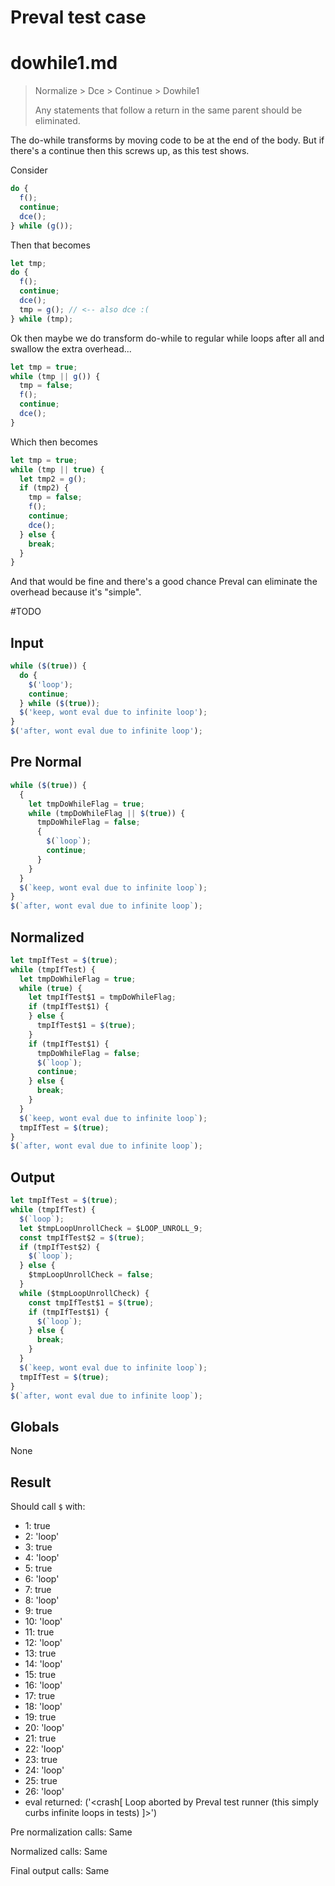 # Preval test case

# dowhile1.md

> Normalize > Dce > Continue > Dowhile1
>
> Any statements that follow a return in the same parent should be eliminated.

The do-while transforms by moving code to be at the end of the body. But if there's a continue then this screws up, as this test shows.

Consider

```js
do {
  f();
  continue;
  dce();
} while (g());
```

Then that becomes

```js
let tmp;
do {
  f();
  continue;
  dce();
  tmp = g(); // <-- also dce :(
} while (tmp);
```

Ok then maybe we do transform do-while to regular while loops after all and swallow the extra overhead...

```js
let tmp = true;
while (tmp || g()) {
  tmp = false;
  f();
  continue;
  dce();
}
```

Which then becomes

```js
let tmp = true;
while (tmp || true) {
  let tmp2 = g();
  if (tmp2) {
    tmp = false;
    f();
    continue;
    dce();
  } else {
    break;
  }
}
```

And that would be fine and there's a good chance Preval can eliminate the overhead because it's "simple".

#TODO

## Input

`````js filename=intro
while ($(true)) {
  do {
    $('loop');
    continue;
  } while ($(true));
  $('keep, wont eval due to infinite loop');
}
$('after, wont eval due to infinite loop');
`````

## Pre Normal

`````js filename=intro
while ($(true)) {
  {
    let tmpDoWhileFlag = true;
    while (tmpDoWhileFlag || $(true)) {
      tmpDoWhileFlag = false;
      {
        $(`loop`);
        continue;
      }
    }
  }
  $(`keep, wont eval due to infinite loop`);
}
$(`after, wont eval due to infinite loop`);
`````

## Normalized

`````js filename=intro
let tmpIfTest = $(true);
while (tmpIfTest) {
  let tmpDoWhileFlag = true;
  while (true) {
    let tmpIfTest$1 = tmpDoWhileFlag;
    if (tmpIfTest$1) {
    } else {
      tmpIfTest$1 = $(true);
    }
    if (tmpIfTest$1) {
      tmpDoWhileFlag = false;
      $(`loop`);
      continue;
    } else {
      break;
    }
  }
  $(`keep, wont eval due to infinite loop`);
  tmpIfTest = $(true);
}
$(`after, wont eval due to infinite loop`);
`````

## Output

`````js filename=intro
let tmpIfTest = $(true);
while (tmpIfTest) {
  $(`loop`);
  let $tmpLoopUnrollCheck = $LOOP_UNROLL_9;
  const tmpIfTest$2 = $(true);
  if (tmpIfTest$2) {
    $(`loop`);
  } else {
    $tmpLoopUnrollCheck = false;
  }
  while ($tmpLoopUnrollCheck) {
    const tmpIfTest$1 = $(true);
    if (tmpIfTest$1) {
      $(`loop`);
    } else {
      break;
    }
  }
  $(`keep, wont eval due to infinite loop`);
  tmpIfTest = $(true);
}
$(`after, wont eval due to infinite loop`);
`````

## Globals

None

## Result

Should call `$` with:
 - 1: true
 - 2: 'loop'
 - 3: true
 - 4: 'loop'
 - 5: true
 - 6: 'loop'
 - 7: true
 - 8: 'loop'
 - 9: true
 - 10: 'loop'
 - 11: true
 - 12: 'loop'
 - 13: true
 - 14: 'loop'
 - 15: true
 - 16: 'loop'
 - 17: true
 - 18: 'loop'
 - 19: true
 - 20: 'loop'
 - 21: true
 - 22: 'loop'
 - 23: true
 - 24: 'loop'
 - 25: true
 - 26: 'loop'
 - eval returned: ('<crash[ Loop aborted by Preval test runner (this simply curbs infinite loops in tests) ]>')

Pre normalization calls: Same

Normalized calls: Same

Final output calls: Same
